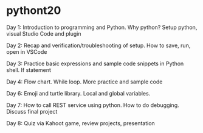 # pythont20
Day 1: Introduction to programming and Python. Why python? Setup python, visual Studio Code and plugin

Day 2: Recap and verification/troubleshooting of setup. How to save, run, open in VSCode 

Day 3: Practice basic expressions and sample code snippets in Python shell. If statement 

Day 4: Flow chart. While loop. More practice and sample code

Day 6: Emoji and turtle library. Local and global variables. 

Day 7: How to call REST service using python. How to do debugging. Discuss final project 

Day 8: Quiz via Kahoot game, review projects, presentation 
